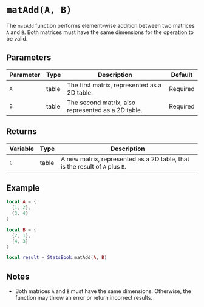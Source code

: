 # `matAdd(A, B)`

The `matAdd` function performs element-wise addition between two matrices `A` and `B`. Both matrices must have the same dimensions for the operation to be valid.

## Parameters

| Parameter  | Type  | Description                                                     | Default  |
|------------|-------|-----------------------------------------------------------------|----------|
| `A`        | table | The first matrix, represented as a 2D table.                    | Required |
| `B`        | table | The second matrix, also represented as a 2D table.               | Required |

## Returns

| Variable   | Type  | Description                                                      |
|------------|-------|------------------------------------------------------------------|
| `C`        | table | A new matrix, represented as a 2D table, that is the result of `A` plus `B`. |

## Example

```lua
local A = {
  {1, 2},
  {3, 4}
}

local B = {
  {2, 1},
  {4, 3}
}

local result = StatsBook.matAdd(A, B) 
```

## Notes

- Both matrices `A` and `B` must have the same dimensions. Otherwise, the function may throw an error or return incorrect results.

